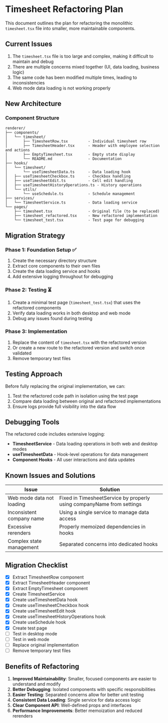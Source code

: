 # Timesheet Refactoring Plan

This document outlines the plan for refactoring the monolithic `timesheet.tsx` file into smaller, more maintainable components.

## Current Issues

1. The `timesheet.tsx` file is too large and complex, making it difficult to maintain and debug
2. There are multiple concerns mixed together (UI, data loading, business logic)
3. The same code has been modified multiple times, leading to inconsistencies
4. Web mode data loading is not working properly

## New Architecture

### Component Structure

```
renderer/
├── components/
│   └── timesheet/
│       ├── TimesheetRow.tsx         - Individual timesheet row
│       ├── TimesheetHeader.tsx      - Header with employee selection and actions
│       ├── EmptyTimesheet.tsx       - Empty state display
│       └── README.md                - Documentation
├── hooks/
│   └── timesheet/
│       └── useTimesheetData.ts      - Data loading hook
│   ├── useTimesheetCheckbox.ts      - Checkbox handling
│   ├── useTimesheetEdit.ts          - Cell edit handling
│   ├── useTimesheetHistoryOperations.ts - History operations
│   └── utils/
│       └── useSchedule.ts           - Schedule management
├── services/
│   └── TimesheetService.ts          - Data loading service
└── pages/
    ├── timesheet.tsx                - Original file (to be replaced)
    ├── timesheet_refactored.tsx     - New refactored implementation
    └── timesheet_test.tsx           - Test page for debugging
```

## Migration Strategy

### Phase 1: Foundation Setup ✅

1. Create the necessary directory structure
2. Extract core components to their own files
3. Create the data loading service and hooks
4. Add extensive logging throughout for debugging

### Phase 2: Testing ⏳

1. Create a minimal test page (`timesheet_test.tsx`) that uses the refactored components
2. Verify data loading works in both desktop and web mode
3. Debug any issues found during testing

### Phase 3: Implementation

1. Replace the content of `timesheet.tsx` with the refactored version
2. Or create a new route to the refactored version and switch once validated
3. Remove temporary test files

## Testing Approach

Before fully replacing the original implementation, we can:

1. Test the refactored code path in isolation using the test page
2. Compare data loading between original and refactored implementations
3. Ensure logs provide full visibility into the data flow

## Debugging Tools

The refactored code includes extensive logging:

- **TimesheetService** - Data loading operations in both web and desktop modes
- **useTimesheetData** - Hook-level operations for data management
- **Component Hooks** - All user interactions and data updates

## Known Issues and Solutions

| Issue | Solution |
|-------|----------|
| Web mode data not loading | Fixed in TimesheetService by properly using companyName from settings |
| Inconsistent company name | Using a single service to manage data access |
| Excessive rerenders | Properly memoized dependencies in hooks |
| Complex state management | Separated concerns into dedicated hooks |

## Migration Checklist

- [x] Extract TimesheetRow component
- [x] Extract TimesheetHeader component
- [x] Extract EmptyTimesheet component
- [x] Create TimesheetService
- [x] Create useTimesheetData hook
- [x] Create useTimesheetCheckbox hook
- [x] Create useTimesheetEdit hook
- [x] Create useTimesheetHistoryOperations hook
- [x] Create useSchedule hook
- [x] Create test page
- [ ] Test in desktop mode
- [ ] Test in web mode
- [ ] Replace original implementation
- [ ] Remove temporary test files

## Benefits of Refactoring

1. **Improved Maintainability**: Smaller, focused components are easier to understand and modify
2. **Better Debugging**: Isolated components with specific responsibilities
3. **Easier Testing**: Separated concerns allow for better unit testing
4. **Consistent Data Loading**: Single service for data access logic
5. **Clear Component API**: Well-defined props and interfaces
6. **Performance Improvements**: Better memoization and reduced rerenders 
